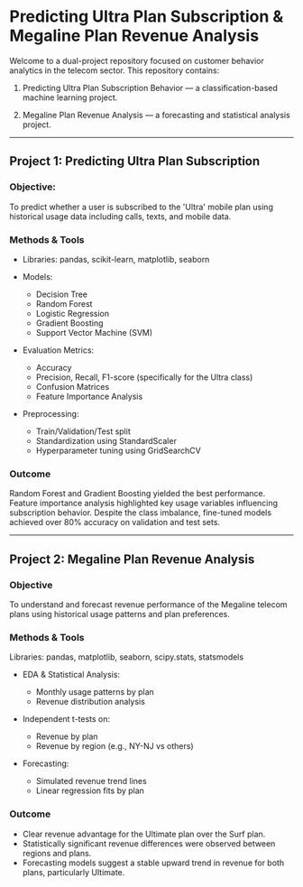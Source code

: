 # Predicting Ultra Plan Subscription & Megaline Plan Revenue Analysis

Welcome to a dual-project repository focused on customer behavior analytics in the telecom sector. This repository contains:

  1. Predicting Ultra Plan Subscription Behavior — a classification-based machine learning project.

  2. Megaline Plan Revenue Analysis — a forecasting and statistical analysis project.


---
## Project 1: Predicting Ultra Plan Subscription

### Objective:
To predict whether a user is subscribed to the 'Ultra' mobile plan using historical usage data including calls, texts, and mobile data.

### Methods & Tools
* Libraries: pandas, scikit-learn, matplotlib, seaborn

* Models:
  * Decision Tree
  * Random Forest
  * Logistic Regression
  * Gradient Boosting
  * Support Vector Machine (SVM)

* Evaluation Metrics:
  * Accuracy
  * Precision, Recall, F1-score (specifically for the Ultra class)
  * Confusion Matrices
  * Feature Importance Analysis

* Preprocessing:
  * Train/Validation/Test split
  * Standardization using StandardScaler
  * Hyperparameter tuning using GridSearchCV

### Outcome
Random Forest and Gradient Boosting yielded the best performance. Feature importance analysis highlighted key usage variables influencing subscription behavior. Despite the class imbalance, fine-tuned models achieved over 80% accuracy on validation and test sets.

---

## Project 2: Megaline Plan Revenue Analysis

### Objective
To understand and forecast revenue performance of the Megaline telecom plans using historical usage patterns and plan preferences.

### Methods & Tools
Libraries: pandas, matplotlib, seaborn, scipy.stats, statsmodels

* EDA & Statistical Analysis:
  * Monthly usage patterns by plan
  * Revenue distribution analysis

* Independent t-tests on:
  * Revenue by plan
  * Revenue by region (e.g., NY-NJ vs others)

* Forecasting:
  * Simulated revenue trend lines
  * Linear regression fits by plan

### Outcome
* Clear revenue advantage for the Ultimate plan over the Surf plan.
* Statistically significant revenue differences were observed between regions and plans.
* Forecasting models suggest a stable upward trend in revenue for both plans, particularly Ultimate.


